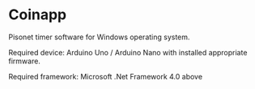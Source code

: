 # Coinapp
Pisonet timer software for Windows operating system.

Required device: Arduino Uno / Arduino Nano with installed appropriate firmware.

Required framework: Microsoft .Net Framework 4.0 above
